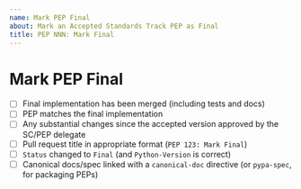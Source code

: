 ```yaml
---
name: Mark PEP Final
about: Mark an Accepted Standards Track PEP as Final
title: PEP NNN: Mark Final
---
```


# Mark PEP Final

<!--
You can help complete the following checklist yourself if you like
by ticking any boxes you're sure about, like this: [x]
If you're unsure about something, just leave it blank and we'll take a look.
-->

* [ ] Final implementation has been merged (including tests and docs)
* [ ] PEP matches the final implementation
* [ ] Any substantial changes since the accepted version approved by the SC/PEP delegate
* [ ] Pull request title in appropriate format (``PEP 123: Mark Final``)
* [ ] ``Status`` changed to ``Final`` (and ``Python-Version`` is correct)
* [ ] Canonical docs/spec linked with a ``canonical-doc`` directive (or ``pypa-spec``, for packaging PEPs)
